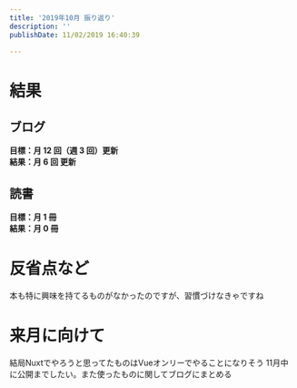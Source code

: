 ```yaml
---
title: '2019年10月 振り返り'
description: ''
publishDate: 11/02/2019 16:40:39

---
```

<h1>結果</h1>

<h2>ブログ</h2>

<p><strong>目標：月 12 回（週 3 回）更新</strong><br/>
<strong>結果：月 6 回 更新</strong></p>

<h2>読書</h2>

<p><strong>目標：月 1 冊</strong><br/>
<strong>結果：月 0 冊</strong></p>

<h1>反省点など</h1>

<p>本も特に興味を持てるものがなかったのですが、習慣づけなきゃですね</p>

<h1>来月に向けて</h1>

<p>結局Nuxtでやろうと思ってたものはVueオンリーでやることになりそう
11月中に公開までしたい。また使ったものに関してブログにまとめる</p>

